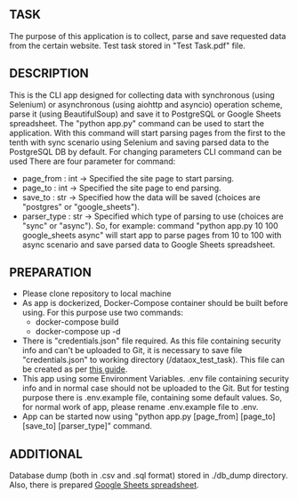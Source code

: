 ## TASK

The purpose of this application is to collect, parse and save requested data
from the certain website. Test task stored in "Test Task.pdf" file.


## DESCRIPTION

This is the CLI app designed for collecting data with synchronous (using 
Selenium) or asynchronous (using aiohttp and asyncio) operation scheme, parse
it (using BeautifulSoup) and save it to PostgreSQL or Google Sheets 
spreadsheet. 
The "python app.py" command can be used to start the application. With this 
command will start parsing pages from the first to the tenth with 
sync scenario using Selenium and saving parsed data to the PostgreSQL DB 
by default. For changing parameters CLI command can be used
There are four parameter for command: 
 - page_from : int -> Specified the site page to start parsing.
 - page_to : int -> Specified the site page to end parsing.
 - save_to : str -> Specified how the data will be saved (choices are "postgres" 
   or "google_sheets").
 - parser_type : str -> Specified which type of parsing to use (choices are "sync"
   or "async").
So, for example: command "python app.py 10 100 google_sheets async" will start
app to parse pages from 10 to 100 with async scenario and save parsed data to
Google Sheets spreadsheet.


## PREPARATION

 - Please clone repository to local machine 
 - As app is dockerized, Docker-Compose container should be built before using. 
   For this purpose use two commands:
   - docker-compose build
   - docker-compose up -d
 - There is "credentials.json" file required. As this file containing security
   info and can't be uploaded to Git, it is necessary to save file 
   "credentials.json" to working directory (/dataox_test_task). This file can 
   be created as per [this guide](https://developers.google.com/workspace/guides/create-credentials#create_credentials_for_a_service_account).
 - This app using some Environment Variables. .env file containing security
   info and in normal case should not be uploaded to the Git. But for testing
   purpose there is .env.example file, containing some default values. So, for 
   normal work of app, please rename .env.example file to .env.
 - App can be started now using 
   "python app.py [page_from] [page_to] [save_to] [parser_type]" command.


## ADDITIONAL

Database dump (both in .csv and .sql format) stored in ./db_dump directory.
Also, there is prepared [Google Sheets spreadsheet](https://docs.google.com/spreadsheets/d/1_MXpz6URmT-Cz5Tas9SlirPQO9tc75fT6u5vXqg26LA/edit#gid=0).
 
